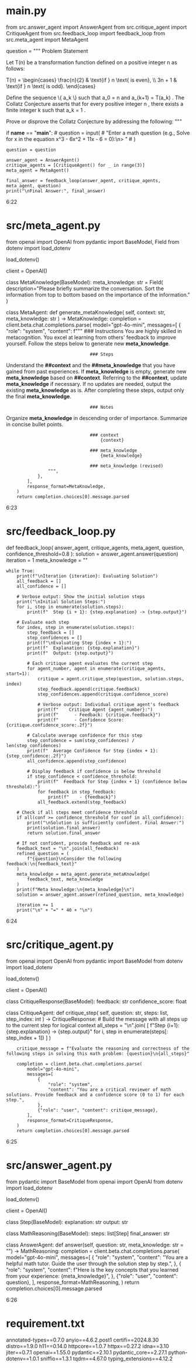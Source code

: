 # main.py
from src.answer_agent import AnswerAgent
from src.critique_agent import CritiqueAgent
from src.feedback_loop import feedback_loop
from src.meta_agent import MetaAgent

question = """
Problem Statement

Let  T(n)  be a transformation function defined on a positive integer  n  as follows:


T(n) =
\\begin{cases}
\\frac{n}{2} & \\text{if } n \\text{ is even}, \\\\
3n + 1 & \\text{if } n \\text{ is odd}.
\\end{cases}


Define the sequence  \\{ a_k \\}  such that  a_0 = n  and  a_{k+1} = T(a_k) . The Collatz Conjecture asserts that for every positive integer  n , there exists a finite integer  k  such that  a_k = 1 .

Prove or disprove the Collatz Conjecture by addressing the following:
"""


if __name__ == "__main__":
    #  question = input(
    #      "Enter a math question (e.g., Solve for x in the equation x^3 - 6x^2 + 11x - 6 = 0):\n> "
    #  )

    question = question

    answer_agent = AnswerAgent()
    critique_agents = [CritiqueAgent() for _ in range(3)]
    meta_agent = MetaAgent()

    final_answer = feedback_loop(answer_agent, critique_agents, meta_agent, question)
    print("\nFinal Answer:", final_answer)

6:22

# src/meta_agent.py
from openai import OpenAI
from pydantic import BaseModel, Field
from dotenv import load_dotenv

load_dotenv()

client = OpenAI()


class MetaKnowledge(BaseModel):
    meta_knowledge: str = Field(
        description="Please briefly summarize the conversation. Sort the information from top to bottom based on the importance of the information."
    )


class MetaAgent:
    def generate_metaKnowledge(
        self, context: str, meta_knowledge: str
    ) -> MetaKnowledge:
        completion = client.beta.chat.completions.parse(
            model="gpt-4o-mini",
            messages=[
                {
                    "role": "system",
                    "content": f"""
                                    ### Instructions
                                    You are highly skilled in metacognition. You excel at learning from others' feedback to improve yourself. Follow the steps below to generate new **meta_knowledge**.

                                    ### Steps
Understand the **##context** and the **##meta_knowledge** that you have gained from past experiences.
If **meta_knowledge** is empty, generate new **meta_knowledge** based on **##context**.
Referring to the **##context**, update **meta_knowledge** if necessary.
If no updates are needed, output the existing **meta_knowledge** as is.
After completing these steps, output only the final **meta_knowledge**.

                                    ### Notes
Organize **meta_knowledge** in descending order of importance.
Summarize in concise bullet points.

                                    ### context
                                        {context}

                                    ### meta_knowledge
                                        {meta_knowledge}

                                    ### meta_knowledge (revised)
                    """,
                },
            ],
            response_format=MetaKnowledge,
        )
        return completion.choices[0].message.parsed

6:23


# src/feedback_loop.py
def feedback_loop(
    answer_agent, critique_agents, meta_agent, question, confidence_threshold=0.8
):
    solution = answer_agent.answer(question)
    iteration = 1
    meta_knowledge = ""

    while True:
        print(f"\nIteration {iteration}: Evaluating Solution")
        all_feedback = []
        all_confidence = []

        # Verbose output: Show the initial solution steps
        print("\nInitial Solution Steps:")
        for i, step in enumerate(solution.steps):
            print(f"  Step {i + 1}: {step.explanation} -> {step.output}")

        # Evaluate each step
        for index, step in enumerate(solution.steps):
            step_feedback = []
            step_confidences = []
            print(f"\nEvaluating Step {index + 1}:")
            print(f"  Explanation: {step.explanation}")
            print(f"  Output: {step.output}")

            # Each critique agent evaluates the current step
            for agent_number, agent in enumerate(critique_agents, start=1):
                critique = agent.critique_step(question, solution.steps, index)
                step_feedback.append(critique.feedback)
                step_confidences.append(critique.confidence_score)

                # Verbose output: Individual critique agent's feedback
                print(f"    Critique Agent {agent_number}:")
                print(f"      - Feedback: {critique.feedback}")
                print(f"      - Confidence Score: {critique.confidence_score:.2f}")

            # Calculate average confidence for this step
            step_confidence = sum(step_confidences) / len(step_confidences)
            print(f"  Average Confidence for Step {index + 1}: {step_confidence:.2f}")
            all_confidence.append(step_confidence)

            # Display feedback if confidence is below threshold
            if step_confidence < confidence_threshold:
                print(f"  Feedback for Step {index + 1} (confidence below threshold):")
                for feedback in step_feedback:
                    print(f"    - {feedback}")
                all_feedback.extend(step_feedback)

        # Check if all steps meet confidence threshold
        if all(conf >= confidence_threshold for conf in all_confidence):
            print("\nSolution is sufficiently confident. Final Answer:")
            print(solution.final_answer)
            return solution.final_answer

        # If not confident, provide feedback and re-ask
        feedback_text = "\n".join(all_feedback)
        refined_question = (
            f"{question}\nConsider the following feedback:\n{feedback_text}"
        )
        meta_knowledge = meta_agent.generate_metaKnowledge(
            feedback_text, meta_knowledge
        )
        print(f"Meta knowledge:\n{meta_knowledge}\n")
        solution = answer_agent.answer(refined_question, meta_knowledge)

        iteration += 1
        print("\n" + "=" * 40 + "\n")

6:24

# src/critique_agent.py
from openai import OpenAI
from pydantic import BaseModel
from dotenv import load_dotenv

load_dotenv()

client = OpenAI()


class CritiqueResponse(BaseModel):
    feedback: str
    confidence_score: float


class CritiqueAgent:
    def critique_step(
        self, question: str, steps: list, step_index: int
    ) -> CritiqueResponse:
        # Build the message with all steps up to the current step for logical context
        all_steps = "\n".join(
            [
                f"Step {i+1}: {step.explanation} -> {step.output}"
                for i, step in enumerate(steps[: step_index + 1])
            ]
        )

        critique_message = f"Evaluate the reasoning and correctness of the following steps in solving this math problem: {question}\n{all_steps}"

        completion = client.beta.chat.completions.parse(
            model="gpt-4o-mini",
            messages=[
                {
                    "role": "system",
                    "content": "You are a critical reviewer of math solutions. Provide feedback and a confidence score (0 to 1) for each step.",
                },
                {"role": "user", "content": critique_message},
            ],
            response_format=CritiqueResponse,
        )
        return completion.choices[0].message.parsed

6:25

# src/answer_agent.py
from pydantic import BaseModel
from openai import OpenAI
from dotenv import load_dotenv

load_dotenv()

client = OpenAI()


class Step(BaseModel):
    explanation: str
    output: str


class MathReasoning(BaseModel):
    steps: list[Step]
    final_answer: str


class AnswerAgent:
    def answer(self, question: str, meta_knowledge: str = "") -> MathReasoning:
        completion = client.beta.chat.completions.parse(
            model="gpt-4o-mini",
            messages=[
                {
                    "role": "system",
                    "content": "You are a helpful math tutor. Guide the user through the solution step by step.",
                },
                {
                    "role": "system",
                    "content": f"Here is the key concepts that you learned from your experience: {meta_knowledge}",
                },
                {"role": "user", "content": question},
            ],
            response_format=MathReasoning,
        )
        return completion.choices[0].message.parsed

6:26

# requirement.txt
annotated-types==0.7.0
anyio==4.6.2.post1
certifi==2024.8.30
distro==1.9.0
h11==0.14.0
httpcore==1.0.7
httpx==0.27.2
idna==3.10
jiter==0.7.1
openai==1.55.0
pydantic==2.10.1
pydantic_core==2.27.1
python-dotenv==1.0.1
sniffio==1.3.1
tqdm==4.67.0
typing_extensions==4.12.2
